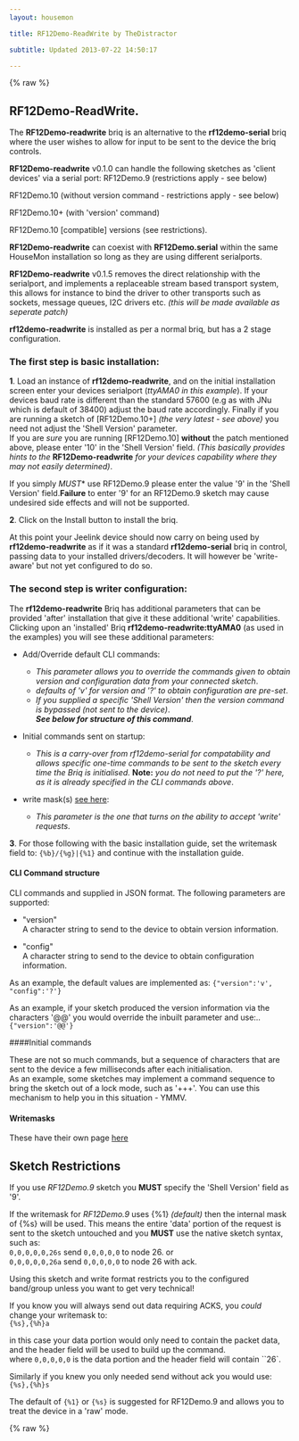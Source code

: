 ```yaml
---
layout: housemon

title: RF12Demo-ReadWrite by TheDistractor

subtitle: Updated 2013-07-22 14:50:17 

---
```


{% raw %}

## RF12Demo-ReadWrite.
The **RF12Demo-readwrite** briq is an alternative to the **rf12demo-serial** briq where the user wishes to allow for input to be sent to the device the briq controls.

**RF12Demo-readwrite** v0.1.0 can handle the following sketches as 'client devices' via a serial port:
RF12Demo.9 (restrictions apply - see below)  

RF12Demo.10 (without version command - restrictions apply - see below)  

RF12Demo.10+ (with 'version' command)

RF12Demo.10 [compatible] versions (see restrictions).

**RF12Demo-readwrite** can coexist with **RF12Demo.serial** within the same HouseMon installation so long as they are using different serialports.

**RF12Demo-readwrite** v0.1.5 removes the direct relationship with the serialport, and implements a replaceable stream based transport system, this allows for instance to bind the driver to other transports such as sockets, message queues, I2C drivers etc. *(this will be made available as seperate patch)*  


**rf12demo-readwrite** is installed as per a normal briq, but has a 2 stage configuration. 

### The first step is basic installation:  

**1**\. Load an instance of **rf12demo-readwrite**, and on the initial installation screen enter your devices serialport (*ttyAMA0 in this example*). If your devices baud rate is different than the standard 57600 (e.g as with JNu which is default of 38400) adjust the baud rate accordingly. Finally if you are running a sketch of \[RF12Demo.10+\] *(the very latest - see above)* you need not adjust the 'Shell Version' parameter.  
If you are *sure* you are running \[RF12Demo.10\] **without** the patch mentioned above, please enter '10' in the 'Shell Version' field. *(This basically provides hints to the* **RF12Demo-readwrite** *for your devices capability where they may not easily determined)*.  

If you simply *MUST** use RF12Demo.9 please enter the value '9' in the 'Shell Version' field.**Failure** to enter '9' for an RF12Demo.9 sketch may cause undesired side effects and will not be supported.
  
**2**\. Click on the Install button to install the briq. 
  
At this point your Jeelink device should now carry on being used by **rf12demo-readwrite** as if it was a standard **rf12demo-serial** briq in control, passing data to your installed drivers/decoders. It will however be 'write-aware' but not yet configured to do so.  

### The second step is writer configuration:  

The **rf12demo-readwrite** Briq has additional parameters that can be provided 'after' installation that give it these additional 'write' capabilities.  
Clicking upon an 'installed' Briq **rf12demo-readwrite:ttyAMA0** (as used in the examples) you will see these additional parameters:  

+  Add/Override default CLI commands:

	-  *This parameter allows you to override the commands given to obtain version and configuration data from your connected sketch*.
	-  *defaults of 'v' for version and '?' to obtain configuration are pre-set*.
	-  *If you supplied a specific 'Shell Version' then the version command is bypassed (not sent to the device)*.  
	***See below for structure of this command***.
	

+  Initial commands sent on startup:

	+  *This is a carry-over from rf12demo-serial for compatability and allows specific one-time commands to be sent to the sketch every time the Briq is initialised.* **Note:** *you do not need to put the '?' here, as it is already specified in the CLI commands above*.

+  write mask(s) [see here](rf12demo-writemasks.html):

	+ *This parameter is the one that turns on the ability to accept 'write' requests*.
  

**3**\. For those following with the basic installation guide, set the writemask field to: ``{%b}/{%g}|{%1}`` and continue with the installation guide.


#### CLI Command structure

CLI commands and supplied in JSON format. The following parameters are supported:  

+  "version"  
   A character string to send to the device to obtain version information.

+  "config"  
   A character string to send to the device to obtain configuration information.

As an example, the default values are implemented as:  ``{"version":'v', "config":'?'}``

As an example, if your sketch produced the version information via the characters '@@' you would override the inbuilt parameter and use:..
``{"version":'@@'}``

####Initial commands

These are not so much commands, but a sequence of characters that are sent to the device a few milliseconds after each initialisation.  
As an example, some sketches may implement a command sequence to bring the sketch out of a lock mode, such as '+++'. You can use this mechanism to help you in this situation - YMMV.

#### Writemasks

These have their own page [here](rf12demo-writemasks.html)


## Sketch Restrictions

If you use *RF12Demo.9* sketch you **MUST** specify the 'Shell Version' field as '9'.  

If the writemask for *RF12Demo.9* uses {%1} *(default)* then the internal mask of {%s} will be used. This means the entire 'data' portion of the request is sent to the sketch untouched and you **MUST** use the native sketch syntax, such as:  
``0,0,0,0,0,26s`` send ``0,0,0,0,0`` to node 26. 
or  
``0,0,0,0,0,26a`` send ``0,0,0,0,0`` to node 26 with ack.

Using this sketch and write format restricts you to the configured band/group unless you want to get very technical!

If you know you will always send out data requiring ACKS, you *could* change your writemask to:  
``{%s},{%h}a``  

in this case your data portion would only need to contain the packet data, and the header field will be used to build up the command.  
where ``0,0,0,0,0`` is the data portion and the header field will contain ``26`.

Similarly if you knew you only needed send without ack you would use:  
``{%s},{%h}s``  

The default of ``{%1}`` or ``{%s}`` is suggested
for RF12Demo.9 and allows you to treat the device in a 'raw' mode.




{% raw %}
